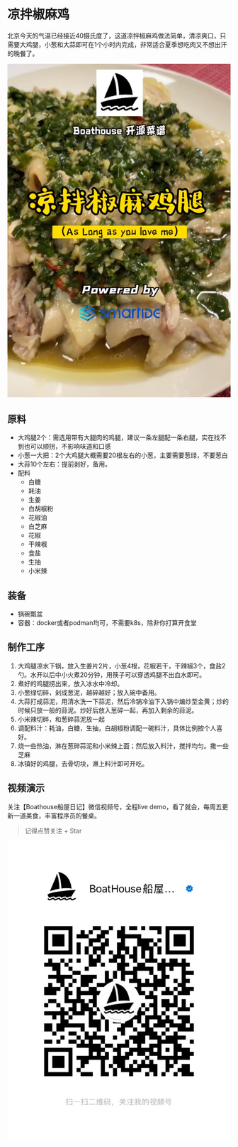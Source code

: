 # 凉拌椒麻鸡

北京今天的气温已经接近40摄氏度了，这道凉拌椒麻鸡做法简单，清凉爽口，只需要大鸡腿，小葱和大蒜即可在1个小时内完成，非常适合夏季想吃肉又不想出汗的晚餐了。

  ![](images/chicken001.png)

## 原料

- 大鸡腿2个：需选用带有大腿肉的鸡腿，建议一条左腿配一条右腿，实在找不到也可以顺拐，不影响味道和口感
- 小葱一大把：2个大鸡腿大概需要20根左右的小葱，主要需要葱绿，不要葱白
- 大蒜10个左右：提前剥好，备用。
- 配料
  - 白糖
  - 耗油
  - 生姜
  - 白胡椒粉
  - 花椒油
  - 白芝麻
  - 花椒
  - 干辣椒
  - 食盐
  - 生抽
  - 小米辣

## 装备

- 锅碗瓢盆
- 容器：docker或者podman均可，不需要k8s，除非你打算开食堂

## 制作工序

1. 大鸡腿凉水下锅，放入生姜片2片，小葱4根，花椒若干，干辣椒3个，食盐2勺。水开以后中小火煮20分钟，用筷子可以穿透鸡腿不出血水即可。
2. 煮好的鸡腿捞出来，放入冰水中冷却。
3. 小葱绿切碎，剁成葱泥，越碎越好；放入碗中备用。
4. 大蒜打成蒜泥，用清水洗一下蒜泥，然后冷锅冷油下入锅中煸炒至金黄；炒的时候只放一般的蒜泥。炒好后放入葱碎一起，再加入剩余的蒜泥。
5. 小米辣切碎，和葱碎蒜泥放一起
6. 调配料汁：耗油，白糖，生抽，白胡椒粉调配一碗料汁，具体比例按个人喜好。
7. 烧一些热油，淋在葱碎蒜泥和小米辣上面；然后放入料汁，搅拌均匀。撒一些芝麻
8. 冰镇好的鸡腿，去骨切块，淋上料汁即可开吃。

## 视频演示

关注【Boathouse船屋日记】微信视频号，全程live demo，看了就会，每周五更新一道美食，丰富程序员的餐桌。

> 记得点赞关注 + Star

![](../images/boathouse-code.jpg)

